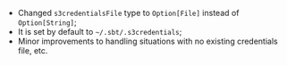 * Changed `s3credentialsFile` type to `Option[File]` instead of `Option[String]`;
* It is set by default to `~/.sbt/.s3credentials`;
* Minor improvements to handling situations with no existing credentials file, etc.
